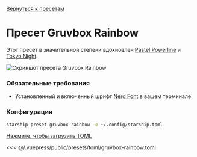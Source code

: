 [Вернуться к пресетам](./README.md#gruvbox-rainbow)

# Пресет Gruvbox Rainbow

Этот пресет в значительной степени вдохновлен [Pastel Powerline](./pastel-powerline.md) и [Tokyo Night](./tokyo-night.md).

![Скриншот пресета Gruvbox Rainbow](/presets/img/gruvbox-rainbow.png)

### Обязательные требования

- Установленный и включенный шрифт [Nerd Font](https://www.nerdfonts.com/) в вашем терминале

### Конфигурация

```sh
starship preset gruvbox-rainbow -o ~/.config/starship.toml
```

[Нажмите, чтобы загрузить TOML](/presets/toml/gruvbox-rainbow.toml)

<<< @/.vuepress/public/presets/toml/gruvbox-rainbow.toml
